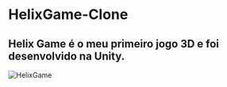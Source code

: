# HelixGame-Clone

## Helix Game é o meu primeiro jogo 3D e foi desenvolvido na Unity. 

![HelixGame](https://user-images.githubusercontent.com/78929566/205366945-2478dd9f-3434-4626-bd99-ce4947e91a8a.png)
